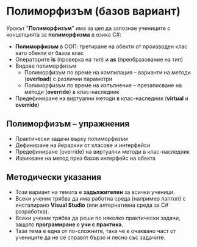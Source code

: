 # Полиморфизъм (базов вариант)

Урокът "**Полиморфизъм**" има за цел да запознае учениците с концепцията за **полиморфизма** в езика C#:
  - **Полиморфизъм** в ООП: третиране на обекти от производен клас като обекти от базов клас
  - Операторите **is** (проверка на тип) и **as** (преобразование на тип)
  - Видове полиморфизъм
    - Полиморфизъм по време на компилация – варианти на методи (**overload**) с различни параметри
    - Полиморфизъм по време на изпълнение – презаписване на методи (**override**) в клас-наследник
  - Предефиниране на виртуални методи в клас-наследник (**virtual** и **override**)

## Полиморфизъм – упражнения
  - Практически задачи върху полиморфизъм
  - Дефиниране на йерархии от класове и интерфейси
  - Предефиниране (override) на виртуални методи в клас-наследник
  - Извикване на метод през базов интерфейс на обекта

## Методически указания
  - Този вариант на темата е **задължителен** за всички ученици.
  - Всеки ученик трябва да има работна среда (например лаптоп) с инсталирано **Visual Studio** (или алтернативна среда за C# разработка).
  - Всеки ученик трябва да реши по няколко практически задачи, защото **програмиране с учи с практика**.
  - Тази тема е една от по-сложните, така че е очаквано част от учениците да не се справят бързо и лесно със задачите.
